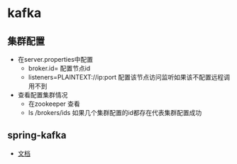 # kafka
## 集群配置
* 在server.properties中配置
  * broker.id= 配置节点id
  * listeners=PLAINTEXT://ip:port 配置该节点访问监听如果该不配置远程调用不到
* 查看配置集群情况
  * 在zookeeper 查看
  * ls /brokers/ids 如果几个集群配置的id都存在代表集群配置成功

## spring-kafka
  * [文档](https://docs.spring.io/spring-kafka/reference/htmlsingle/)

